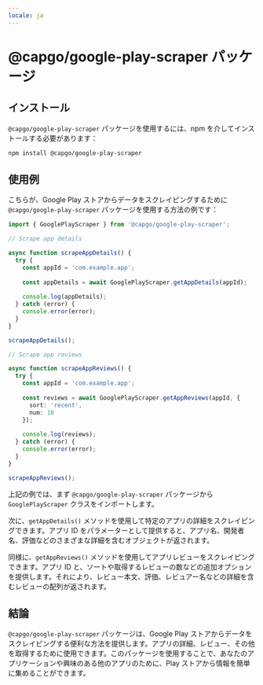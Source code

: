 ```yaml
---
locale: ja
---
```


# @capgo/google-play-scraper パッケージ

## インストール

`@capgo/google-play-scraper` パッケージを使用するには、npm を介してインストールする必要があります：

```bash
npm install @capgo/google-play-scraper
```

## 使用例

こちらが、Google Play ストアからデータをスクレイピングするために `@capgo/google-play-scraper` パッケージを使用する方法の例です：

```typescript
import { GooglePlayScraper } from '@capgo/google-play-scraper';

// Scrape app details

async function scrapeAppDetails() {
  try {
    const appId = 'com.example.app';
    
    const appDetails = await GooglePlayScraper.getAppDetails(appId);
    
    console.log(appDetails);
  } catch (error) {
    console.error(error);
  }
}

scrapeAppDetails();

// Scrape app reviews

async function scrapeAppReviews() {
  try {
    const appId = 'com.example.app';
    
    const reviews = await GooglePlayScraper.getAppReviews(appId, { 
      sort: 'recent', 
      num: 10 
    });
    
    console.log(reviews);
  } catch (error) {
    console.error(error);
  }
}

scrapeAppReviews();
```

上記の例では、まず `@capgo/google-play-scraper` パッケージから `GooglePlayScraper` クラスをインポートします。

次に、`getAppDetails()` メソッドを使用して特定のアプリの詳細をスクレイピングできます。アプリ ID をパラメーターとして提供すると、アプリ名、開発者名、評価などのさまざまな詳細を含むオブジェクトが返されます。

同様に、`getAppReviews()` メソッドを使用してアプリレビューをスクレイピングできます。アプリ ID と、ソートや取得するレビューの数などの追加オプションを提供します。それにより、レビュー本文、評価、レビュアー名などの詳細を含むレビューの配列が返されます。

## 結論

`@capgo/google-play-scraper` パッケージは、Google Play ストアからデータをスクレイピングする便利な方法を提供します。アプリの詳細、レビュー、その他を取得するために使用できます。このパッケージを使用することで、あなたのアプリケーションや興味のある他のアプリのために、Play ストアから情報を簡単に集めることができます。